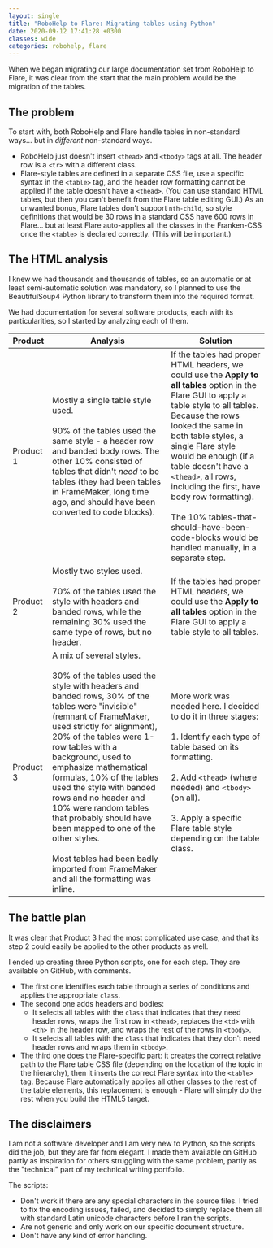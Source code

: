 ```yaml
---
layout: single
title: "RoboHelp to Flare: Migrating tables using Python"
date: 2020-09-12 17:41:28 +0300
classes: wide
categories: robohelp, flare
---
```

When we began migrating our large documentation set from RoboHelp to Flare, it was clear from the start that the main problem would be the migration of the tables.

## The problem
To start with, both RoboHelp and Flare handle tables in non-standard ways... but in _different_ non-standard ways.

* RoboHelp just doesn't insert `<thead>` and `<tbody>` tags at all. The header row is a `<tr>` with a different class.
* Flare-style tables are defined in a separate CSS file, use a specific syntax in the `<table>` tag, and the header row formatting cannot be applied if the table doesn't have a `<thead>`. (You can use standard HTML tables, but then you can't benefit from the Flare table editing GUI.) As an unwanted bonus, Flare tables don't support `nth-child`, so style definitions that would be 30 rows in a standard CSS have 600 rows in Flare... but at least Flare auto-applies all the classes in the Franken-CSS once the `<table>` is declared correctly. (This will be important.)

## The HTML analysis
I knew we had thousands and thousands of tables, so an automatic or at least semi-automatic solution was mandatory, so I planned to use the BeautifulSoup4 Python library to transform them into the required format.

We had documentation for several software products, each with its particularities, so I started by analyzing each of them.


| Product | Analysis | Solution |
| ------- | -------- | -------- | 
| Product 1 | Mostly a single table style used. <br/> <br/> 90% of the tables used the same style - a header row and banded body rows. The other 10% consisted of tables that didn't _need_ to be tables (they had been tables in FrameMaker, long time ago, and should have been converted to code blocks).| If the tables had proper HTML headers, we could use the **Apply to all tables** option in the Flare GUI to apply a table style to all tables. Because the rows looked the same in both table styles, a single Flare style would be enough (if a table doesn't have a `<thead>`, all rows, including the first, have body row formatting). <br/> <br/> The 10% tables-that-should-have-been-code-blocks would be handled manually, in a separate step. |
| Product 2 | Mostly two styles used. <br/> <br/> 70% of the tables used the style with headers and banded rows, while the remaining 30% used the same type of rows, but no header. | If the tables had proper HTML headers, we could use the **Apply to all tables** option in the Flare GUI to apply a table style to all tables. |
| Product 3 | A mix of several styles. <br/> <br/> 30% of the tables used the style with headers and banded rows, 30% of the tables were "invisible" (remnant of FrameMaker, used strictly for alignment), 20% of the tables were 1-row tables with a background, used to emphasize mathematical formulas, 10% of the tables used the style with banded rows and no header and 10% were random tables that probably should have been mapped to one of the other styles. <br/> <br/> Most tables had been badly imported from FrameMaker and all the formatting was inline. | More work was needed here. I decided to do it in three stages: <br/> <br/> 1. Identify each type of table based on its formatting.<br/> <br/> 2. Add `<thead>` (where needed) and `<tbody>` (on all). <br/> <br/> 3. Apply a specific Flare table style depending on the table class. |

## The battle plan
It was clear that Product 3 had the most complicated use case, and that its step 2 could easily be applied to the other products as well.

I ended up creating three Python scripts, one for each step. They are available on GitHub, with comments. 
* The first one identifies each table through a series of conditions and applies the appropriate `class`.
* The second one adds headers and bodies:
    * It selects all tables with the `class` that indicates that they need  header rows, wraps the first row  in `<thead>`, replaces the `<td>` with `<th>` in the header row, and wraps the rest of the rows in `<tbody>`.
    * It selects all tables with the `class` that indicates that they don't need header rows and wraps them in `<tbody>`.
* The third one does the Flare-specific part: it creates the correct relative path to the Flare table CSS file (depending on the location of the topic in the hierarchy), then it inserts the correct Flare syntax into the `<table>` tag. Because Flare automatically applies all other classes to the rest of the table elements, this replacement is enough - Flare will simply do the rest when you build the HTML5 target. 

## The disclaimers
I am not a software developer and I am very new to Python, so the scripts did the job, but they are far from elegant. I made them available on GitHub partly as inspiration for others struggling with the same problem, partly as the "technical" part of my technical writing portfolio.

The scripts: 
* Don't work if there are any special characters in the source files. I tried to fix the encoding issues, failed, and decided to simply replace them all with standard Latin unicode characters before I ran the scripts. 
* Are not generic and only work on our specific document structure.
* Don't have any kind of error handling.

